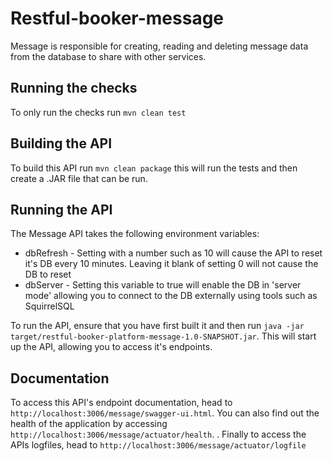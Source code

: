 # Restful-booker-message

Message is responsible for creating, reading and deleting message data from the database to share with other services.

## Running the checks

To only run the checks run ```mvn clean test```

## Building the API

To build this API run ```mvn clean package``` this will run the tests and then create a .JAR file that can be run.

## Running the API

The Message API takes the following environment variables:

* dbRefresh - Setting with a number such as 10 will cause the API to reset it's DB every 10 minutes. Leaving it blank of setting 0 will not cause the DB to reset
* dbServer - Setting this variable to true will enable the DB in 'server mode' allowing you to connect to the DB externally using tools such as SquirrelSQL

To run the API, ensure that you have first built it and then run ```java -jar target/restful-booker-platform-message-1.0-SNAPSHOT.jar```. This will start up the API, allowing you to access it's endpoints.

## Documentation

To access this API's endpoint documentation, head to ```http://localhost:3006/message/swagger-ui.html```. You can also find out the health of the application by accessing ```http://localhost:3006/message/actuator/health```. . Finally to access the APIs logfiles, head to ```http://localhost:3006/message/actuator/logfile```
